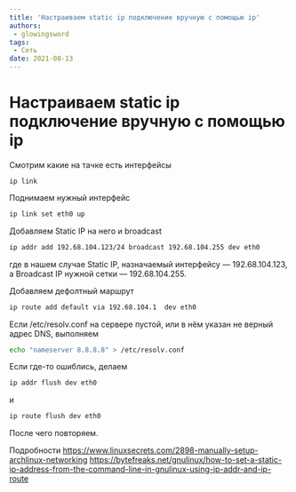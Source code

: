 ```yaml
---
title: 'Настраиваем static ip подключение вручную с помощью ip'
authors: 
 - glowingsword
tags:
 - Сеть
date: 2021-08-13
---
```


# Настраиваем static ip подключение вручную с помощью ip

Смотрим какие на тачке есть интерфейсы

```
ip link
```
Поднимаем нужный интерфейс

```bash
ip link set eth0 up
```

Добавляем Static IP на него и broadcast

```bash
ip addr add 192.68.104.123/24 broadcast 192.68.104.255 dev eth0
```
где в нашем случае Static IP, назначаемый интерфейсу — 192.68.104.123, а Broadcast IP нужной сетки — 192.68.104.255.

Добавляем дефолтный маршрут

```bash
ip route add default via 192.68.104.1  dev eth0
```

Если /etc/resolv.conf на сервере пустой, или в нём указан не верный адрес DNS, выполняем 

```bash
echo "nameserver 8.8.8.8" > /etc/resolv.conf 
```

Если где-то ошиблись, делаем 

```bash
ip addr flush dev eth0
```
и

```bash
ip route flush dev eth0
```

После чего повторяем. 

Подробности
https://www.linuxsecrets.com/2898-manually-setup-archlinux-networking
https://bytefreaks.net/gnulinux/how-to-set-a-static-ip-address-from-the-command-line-in-gnulinux-using-ip-addr-and-ip-route


